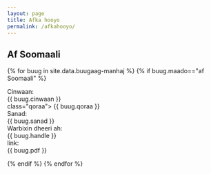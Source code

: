 ```yaml
---
layout: page
title: Afka hooyo
permalink: /afkahooyo/
---
```


## Af Soomaali
{% for buug in site.data.buugaag-manhaj %}
{% if buug.maado=="af Soomaali" %}
<div class="xogtaGuud">

<div class="label"> Cinwaan:</div> <div class="cinwaan"> {{ buug.cinwaan }}</div> <span> class="qoraa">	 {{ buug.qoraa }} </span>
<div class="label"> Sanad:</div> <div class="sanad"> {{ buug.sanad }} </div>
<div class="label"> Warbixin dheeri ah:</div> <div class="warbixin"> {{ buug.handle }} </div>
<div class="label"> link:</div> <div class="link"> {{ buug.pdf }} </div>
</div>

{% endif %}
{% endfor %}